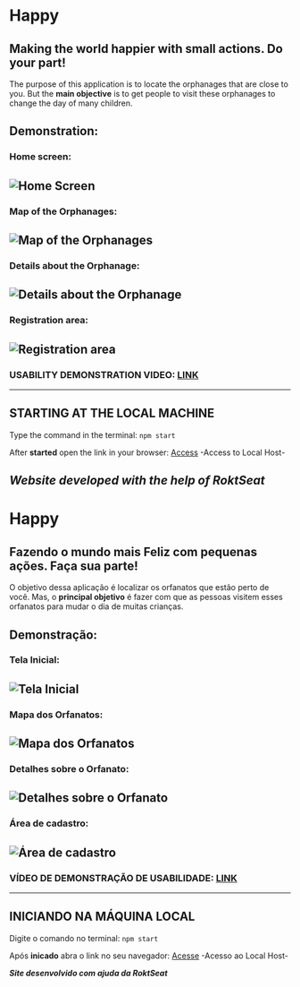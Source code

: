 # Happy
## Making the world happier with small actions. Do your part!

The purpose of this application is to locate the orphanages that are close to you. But the **main objective** is to get people to visit these orphanages to change the day of many children.

## Demonstration:
### Home screen:
![Home Screen](https://user-images.githubusercontent.com/60316602/96306444-0ff40380-0fd6-11eb-87f0-ebbea2e4b98b.png)
---
### Map of the Orphanages:
![Map of the Orphanages](https://user-images.githubusercontent.com/60316602/96306551-3e71de80-0fd6-11eb-8943-9b03154f7c67.png)
---
### Details about the Orphanage:
![Details about the Orphanage](https://user-images.githubusercontent.com/60316602/96306690-88f35b00-0fd6-11eb-94ff-469728414a3b.png)
---
### Registration area:
![Registration area](https://user-images.githubusercontent.com/60316602/96306752-ad4f3780-0fd6-11eb-9dc9-403b6173017c.png)
---
### USABILITY DEMONSTRATION VIDEO: [LINK](https://www.youtube.com/watch?v=i3ekiMQov2k&ab_channel=LucasHenrique)
---
## STARTING AT THE LOCAL MACHINE

Type the command in the terminal: ```npm start```

After **started** open the link in your browser: [Access](http://localhost:5500/) -Access to Local Host-

__*Website developed with the help of RoktSeat*__
---
# Happy
## Fazendo o mundo mais Feliz com pequenas ações. Faça sua parte!

O objetivo dessa aplicação é localizar os orfanatos que estão perto de você. Mas, o **principal objetivo** é fazer com que as pessoas visitem esses orfanatos para mudar o dia de muitas crianças.

## Demonstração:
### Tela Inicial:
![Tela Inicial](https://user-images.githubusercontent.com/60316602/96306444-0ff40380-0fd6-11eb-87f0-ebbea2e4b98b.png)
---
### Mapa dos Orfanatos:
![Mapa dos Orfanatos](https://user-images.githubusercontent.com/60316602/96306551-3e71de80-0fd6-11eb-8943-9b03154f7c67.png)
---
### Detalhes sobre o Orfanato:
![Detalhes sobre o Orfanato](https://user-images.githubusercontent.com/60316602/96306690-88f35b00-0fd6-11eb-94ff-469728414a3b.png)
---
### Área de cadastro:
![Área de cadastro](https://user-images.githubusercontent.com/60316602/96306752-ad4f3780-0fd6-11eb-9dc9-403b6173017c.png)
---
### VÍDEO DE DEMONSTRAÇÃO DE USABILIDADE: [LINK](https://www.youtube.com/watch?v=i3ekiMQov2k&ab_channel=LucasHenrique)
---
## INICIANDO NA MÁQUINA LOCAL

Digite o comando no terminal: ```npm start```

Após **inicado** abra o link no seu navegador: [Acesse](http://localhost:5500/) -Acesso ao Local Host-

__*Site desenvolvido com ajuda da RoktSeat*__
